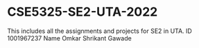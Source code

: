 # CSE5325-SE2-UTA-2022
This includes all the assignments and projects for SE2 in UTA.
ID 1001967237
Name Omkar Shrikant Gawade
